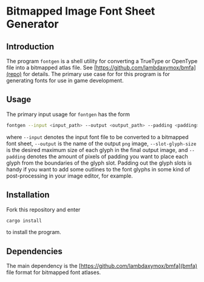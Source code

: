 # Bitmapped Image Font Sheet Generator

## Introduction
The program `fontgen` is a shell utility for converting a TrueType or OpenType file into a bitmapped atlas file. 
See [https://github.com/lambdaxymox/bmfa](repo) for details. The primary use case for for this program is for 
generating fonts for use in game development.

## Usage
The primary input usage for `fontgen` has the form
```bash
fontgen --input <input_path> --output <output_path> --padding <padding> --slot-glyph-size <slot_glyph_size>
```
where `--input` denotes the input font file to be converted to a bitmapped font sheet, `--output` is the name
of the output `png` image, `--slot-glyph-size` is the desired maximum size of each glyph in the final output image,
and `--padding` denotes the amount of pixels of padding you want to place each glyph from the boundaries of the glyph slot.
Padding out the glyph slots is handy if you want to add some outlines to the font glyphs in some kind of post-processing 
in your image editor, for example.

## Installation
Fork this repository and enter
```bash
cargo install
```
to install the program.

## Dependencies
The main dependency is the [https://github.com/lambdaxymox/bmfa](bmfa) file format for bitmapped font atlases. 
